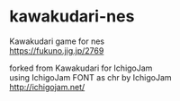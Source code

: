 # kawakudari-nes
Kawakudari game for nes  
https://fukuno.jig.jp/2769  


forked from Kawakudari for IchigoJam  
using IchigoJam FONT as chr by IchigoJam  
http://ichigojam.net/  

